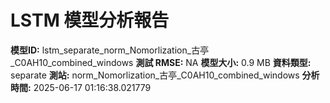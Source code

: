 # LSTM 模型分析報告
**模型ID:** lstm_separate_norm_Nomorlization_古亭_C0AH10_combined_windows
**測試 RMSE:** NA
**模型大小:** 0.9 MB
**資料類型:** separate
**測站:** norm_Nomorlization_古亭_C0AH10_combined_windows
**分析時間:** 2025-06-17 01:16:38.021779
